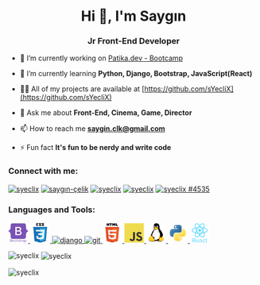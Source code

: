 <h1 align="center">Hi 👋, I'm Saygın</h1>
<h3 align="center">Jr Front-End Developer</h3>

- 🔭 I’m currently working on [Patika.dev - Bootcamp](https://www.patika.dev/)

- 🌱 I’m currently learning **Python, Django, Bootstrap, JavaScript(React)**

- 👨‍💻 All of my projects are available at [https://github.com/sYecliX](https://github.com/sYecliX)

- 💬 Ask me about **Front-End, Cinema, Game, Director**

- 📫 How to reach me **saygin.clk@gmail.com**

- ⚡ Fun fact **It's fun to be nerdy and write code**

<h3 align="left">Connect with me:</h3>
<p align="left">
<a href="https://twitter.com/syeclix" target="blank"><img align="center" src="https://raw.githubusercontent.com/rahuldkjain/github-profile-readme-generator/master/src/images/icons/Social/twitter.svg" alt="syeclix" height="30" width="40" /></a>
<a href="https://linkedin.com/in/saygın-çelik" target="blank"><img align="center" src="https://raw.githubusercontent.com/rahuldkjain/github-profile-readme-generator/master/src/images/icons/Social/linked-in-alt.svg" alt="saygın-çelik" height="30" width="40" /></a>
<a href="https://stackoverflow.com/users/syeclix" target="blank"><img align="center" src="https://raw.githubusercontent.com/rahuldkjain/github-profile-readme-generator/master/src/images/icons/Social/stack-overflow.svg" alt="syeclix" height="30" width="40" /></a>
<a href="https://www.hackerrank.com/syeclix" target="blank"><img align="center" src="https://raw.githubusercontent.com/rahuldkjain/github-profile-readme-generator/master/src/images/icons/Social/hackerrank.svg" alt="syeclix" height="30" width="40" /></a>
<a href="https://discord.gg/syeclix #4535" target="blank"><img align="center" src="https://raw.githubusercontent.com/rahuldkjain/github-profile-readme-generator/master/src/images/icons/Social/discord.svg" alt="syeclix #4535" height="30" width="40" /></a>
</p>

<h3 align="left">Languages and Tools:</h3>
<p align="left"> <a href="https://getbootstrap.com" target="_blank" rel="noreferrer"> <img src="https://raw.githubusercontent.com/devicons/devicon/master/icons/bootstrap/bootstrap-plain-wordmark.svg" alt="bootstrap" width="40" height="40"/> </a> <a href="https://www.w3schools.com/css/" target="_blank" rel="noreferrer"> <img src="https://raw.githubusercontent.com/devicons/devicon/master/icons/css3/css3-original-wordmark.svg" alt="css3" width="40" height="40"/> </a> <a href="https://www.djangoproject.com/" target="_blank" rel="noreferrer"> <img src="https://cdn.worldvectorlogo.com/logos/django.svg" alt="django" width="40" height="40"/> </a> <a href="https://git-scm.com/" target="_blank" rel="noreferrer"> <img src="https://www.vectorlogo.zone/logos/git-scm/git-scm-icon.svg" alt="git" width="40" height="40"/> </a> <a href="https://www.w3.org/html/" target="_blank" rel="noreferrer"> <img src="https://raw.githubusercontent.com/devicons/devicon/master/icons/html5/html5-original-wordmark.svg" alt="html5" width="40" height="40"/> </a> <a href="https://developer.mozilla.org/en-US/docs/Web/JavaScript" target="_blank" rel="noreferrer"> <img src="https://raw.githubusercontent.com/devicons/devicon/master/icons/javascript/javascript-original.svg" alt="javascript" width="40" height="40"/> </a> <a href="https://www.linux.org/" target="_blank" rel="noreferrer"> <img src="https://raw.githubusercontent.com/devicons/devicon/master/icons/linux/linux-original.svg" alt="linux" width="40" height="40"/> </a> <a href="https://www.python.org" target="_blank" rel="noreferrer"> <img src="https://raw.githubusercontent.com/devicons/devicon/master/icons/python/python-original.svg" alt="python" width="40" height="40"/> </a> <a href="https://reactjs.org/" target="_blank" rel="noreferrer"> <img src="https://raw.githubusercontent.com/devicons/devicon/master/icons/react/react-original-wordmark.svg" alt="react" width="40" height="40"/> </a> </p>

<p><img align="left" src="https://github-readme-stats.vercel.app/api/top-langs?username=syeclix&show_icons=true&theme=dark&title_color=2bff00&text_color=2bff00&locale=en&layout=compact" alt="syeclix" /></p>

<p>&nbsp;<img align="center" src="https://github-readme-stats.vercel.app/api?username=syeclix&show_icons=true&theme=dark&title_color=2bff00&text_color=2bff00&locale=en" alt="syeclix" /></p>

<p><img align="center" src="https://github-readme-streak-stats.herokuapp.com/?user=syeclix&theme=dark" alt="syeclix" /></p>
